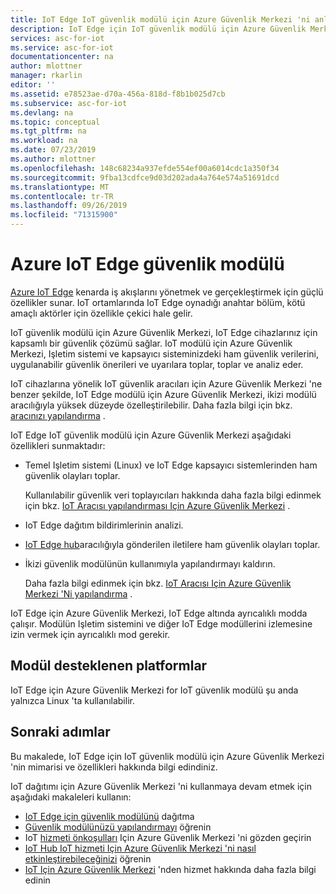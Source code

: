 ```yaml
---
title: IoT Edge IoT güvenlik modülü için Azure Güvenlik Merkezi 'ni anlama | Microsoft Docs
description: IoT Edge için IoT güvenlik modülü için Azure Güvenlik Merkezi 'nin mimarisini ve yeteneklerini anlayın.
services: asc-for-iot
ms.service: asc-for-iot
documentationcenter: na
author: mlottner
manager: rkarlin
editor: ''
ms.assetid: e78523ae-d70a-456a-818d-f8b1b025d7cb
ms.subservice: asc-for-iot
ms.devlang: na
ms.topic: conceptual
ms.tgt_pltfrm: na
ms.workload: na
ms.date: 07/23/2019
ms.author: mlottner
ms.openlocfilehash: 148c68234a937efde554ef00a6014cdc1a350f34
ms.sourcegitcommit: 9fba13cdfce9d03d202ada4a764e574a51691dcd
ms.translationtype: MT
ms.contentlocale: tr-TR
ms.lasthandoff: 09/26/2019
ms.locfileid: "71315900"
---
```

# <a name="azure-iot-edge-security-module"></a>Azure IoT Edge güvenlik modülü

[Azure IoT Edge](https://docs.microsoft.com/azure/iot-edge/) kenarda iş akışlarını yönetmek ve gerçekleştirmek için güçlü özellikler sunar.
IoT ortamlarında IoT Edge oynadığı anahtar bölüm, kötü amaçlı aktörler için özellikle çekici hale gelir.

IoT güvenlik modülü için Azure Güvenlik Merkezi, IoT Edge cihazlarınız için kapsamlı bir güvenlik çözümü sağlar.
IoT modülü için Azure Güvenlik Merkezi, Işletim sistemi ve kapsayıcı sisteminizdeki ham güvenlik verilerini, uygulanabilir güvenlik önerileri ve uyarılara toplar, toplar ve analiz eder.

IoT cihazlarına yönelik IoT güvenlik aracıları için Azure Güvenlik Merkezi 'ne benzer şekilde, IoT Edge modülü için Azure Güvenlik Merkezi, ikizi modülü aracılığıyla yüksek düzeyde özelleştirilebilir.
Daha fazla bilgi için bkz. [aracınızı yapılandırma](how-to-agent-configuration.md) .

IoT Edge IoT güvenlik modülü için Azure Güvenlik Merkezi aşağıdaki özellikleri sunmaktadır:

- Temel Işletim sistemi (Linux) ve IoT Edge kapsayıcı sistemlerinden ham güvenlik olayları toplar.
  
  Kullanılabilir güvenlik veri toplayıcıları hakkında daha fazla bilgi edinmek için bkz. [IoT Aracısı yapılandırması Için Azure Güvenlik Merkezi](how-to-agent-configuration.md) .

- IoT Edge dağıtım bildirimlerinin analizi.

- [IoT Edge hub](https://docs.microsoft.com/azure/iot-edge/iot-edge-runtime#iot-edge-hub)aracılığıyla gönderilen iletilere ham güvenlik olayları toplar.

- İkizi güvenlik modülünün kullanımıyla yapılandırmayı kaldırın.

  Daha fazla bilgi edinmek için bkz. [IoT Aracısı Için Azure Güvenlik Merkezi 'Ni yapılandırma](how-to-agent-configuration.md) .

IoT Edge için Azure Güvenlik Merkezi, IoT Edge altında ayrıcalıklı modda çalışır.
Modülün Işletim sistemini ve diğer IoT Edge modüllerini izlemesine izin vermek için ayrıcalıklı mod gerekir.

## <a name="module-supported-platforms"></a>Modül desteklenen platformlar

IoT Edge için Azure Güvenlik Merkezi for IoT güvenlik modülü şu anda yalnızca Linux 'ta kullanılabilir. 

## <a name="next-steps"></a>Sonraki adımlar

Bu makalede, IoT Edge için IoT güvenlik modülü için Azure Güvenlik Merkezi 'nin mimarisi ve özellikleri hakkında bilgi edindiniz.

IoT dağıtımı için Azure Güvenlik Merkezi 'ni kullanmaya devam etmek için aşağıdaki makaleleri kullanın:

- [IoT Edge için güvenlik modülünü](how-to-deploy-edge.md) dağıtma
- [Güvenlik modülünüzü yapılandırmayı](how-to-agent-configuration.md) öğrenin
- IoT [hizmeti önkoşulları](service-prerequisites.md) Için Azure Güvenlik Merkezi 'ni gözden geçirin
- [IoT Hub IoT hizmeti Için Azure Güvenlik Merkezi 'ni nasıl etkinleştirebileceğinizi](quickstart-onboard-iot-hub.md) öğrenin
- [IoT Için Azure Güvenlik Merkezi](resources-frequently-asked-questions.md) 'nden hizmet hakkında daha fazla bilgi edinin